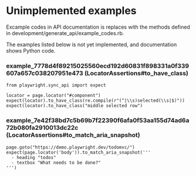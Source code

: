 # Unimplemented examples

Excample codes in API documentation is replaces with the methods defined in development/generate_api/example_codes.rb.

The examples listed below is not yet implemented, and documentation shows Python code.


### example_7778d4f89215025560ecd192d60831f898331a0f339607a657c038207951e473 (LocatorAssertions#to_have_class)

```
from playwright.sync_api import expect

locator = page.locator("#component")
expect(locator).to_have_class(re.compile(r"(^|\\s)selected(\\s|$)"))
expect(locator).to_have_class("middle selected row")

```

### example_7e42f38bd7c5b69b7f22390f6afa0f53aa155d74ad6a72b080fa2910013dc22c (LocatorAssertions#to_match_aria_snapshot)

```
page.goto("https://demo.playwright.dev/todomvc/")
expect(page.locator('body')).to_match_aria_snapshot('''
  - heading "todos"
  - textbox "What needs to be done?"
''')

```
